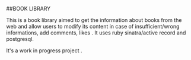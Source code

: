 ##BOOK LIBRARY

  This is a book library aimed to get the information about books from the web and allow users to modify its content in case of insufficient/wrong informations,
  add comments, likes .
   It uses ruby sinatra/active record and postgresql.

  It's a work in progress project .
